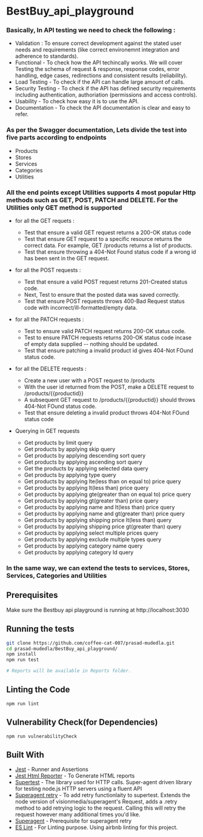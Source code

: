 
# BestBuy_api_playground


### **Basically, In API testing we need to check the following :**
- Validation : To ensure correct development against the stated user needs and requirements (like correct environemnt integration and adherence to standards).
- Functional - To check how the API techincally works. We will cover Testing the schema of request & response, response codes, error handling, edge cases, redirections and consistent results (reliability).
- Load Testing - To check if the API can handle large amount of calls.
- Security Testing - To check if the API has defined security requirements including authentication, authoriation (permissions and access controls).
- Usability - To check how easy it is to use the API.
- Documentation - To check the API documentation is clear and easy to refer.

### **As per the Swagger documentation, Lets divide the test into five parts according to endpoints**
- Products
- Stores
- Services
- Categories
- Utilities

### **All the end points except Utilities supports 4 most popular Http methods such as GET, POST, PATCH and DELETE. For the Utilities only GET method is supported**

* for all the GET requets :
	* Test that ensure a  valid GET request returns a 200-OK status code
	* Test that ensure GET request to a specific resource returns the correct data. For example, GET /products returns a list of products.
	* Test that ensure throwing a 404-Not Found status code if a wrong id has been sent in the GET request.

* for all the POST requests :
	* Test that ensure a valid POST request returns 201-Created status code.
	* Next, Test to ensure that the posted data was saved correctly.
	* Test that ensure POST requests throws 400-Bad Request status code with incorrect/ill-formatted/empty data.

* for all the PATCH requests :
	* Test to ensure valid PATCH request returns 200-OK status code.
	* Test to ensure PATCH requests returns 200-OK status code incase of empty data supplied -- nothing should be updated.
	* Test that ensure patching a invalid product id gives 404-Not FOund status code.

* for all the DELETE requests :
    * Create a new user with a POST request to /products
    * With the user id returned from the POST, make a DELETE request to /products/{{productid}}
    * A subsequent GET request to /products/{{productid}} should throws 404-Not FOund status code.
	* Test that ensure deleting a invalid product throws 404-Not FOund status code

* Querying in GET requests
	* Get products by limit query
	* Get products by applying skip query
	* Get products by applying descending sort query
	* Get products by applying ascending sort query
	* Get the products by applying selected data query
	* Get products by applying type query
	* Get products by applying lte(less than on equal to) price query
	* Get products by applying lt(less than) price query
	* Get products by applying gte(greater than on equal to) price query
	* Get products by applying gt(greater than) price query
	* Get products by applying name and lt(less than) price query
	* Get products by applying name and gt(greater than) price query
	* Get products by applying shipping price lt(less than) query
	* Get products by applying shipping price gt(greater than) query
	* Get products by applying select multiple prices query
	* Get products by applying exclude multiple types query
	* Get products by applying category name query
	* Get products by applying category Id query

### **In the same way, we can extend the tests to services, Stores, Services, Categories and Utilities**

## **Prerequisites**

Make sure the Bestbuy api playground is running at http://localhost:3030

## Running the tests

```bash
git clone https://github.com/coffee-cat-007/prasad-mudedla.git
cd prasad-mudedla/BestBuy_api_playground/
npm install
npm run test

# Reports will be available in Reports folder.

```
## Linting the Code

```
npm run lint
```

## Vulnerability Check(for Dependencies)

```
npm run vulnerabilityCheck
```

## Built With

* [Jest](https://github.com/facebook/jest) - Runner and Assertions
* [Jest Html Reporter](https://github.com/Hargne/jest-html-reporter) - To Generate HTML reports
* [Supertest](https://github.com/visionmedia/supertest) - The library used for HTTP calls. Super-agent driven library for testing node.js HTTP servers using a fluent API
* [Superagent retry](https://github.com/segmentio/superagent-retry) - To add retry functionlaity to supertest.
Extends the node version of visionmedia/superagent's Request, adds a .retry method to add retrying logic to the request. Calling this will retry the request however many additional times you'd like.
* [Superagent](https://github.com/visionmedia/superagent) - Prerequisite for  superagent retry
* [ES Lint](https://github.com/eslint/eslint) - For Linting purpose. Using airbnb linting for this project.
